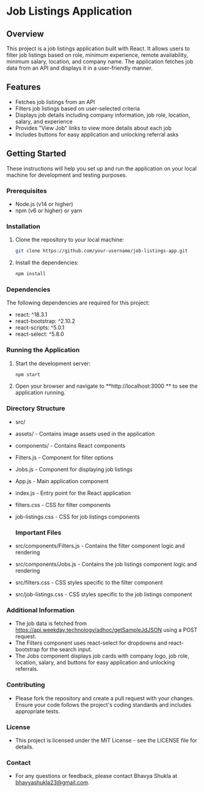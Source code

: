 # Job Listings Application

## Overview

This project is a job listings application built with React. It allows users to filter job listings based on role, minimum experience, remote availability, minimum salary, location, and company name. The application fetches job data from an API and displays it in a user-friendly manner.

## Features

- Fetches job listings from an API
- Filters job listings based on user-selected criteria
- Displays job details including company information, job role, location, salary, and experience
- Provides "View Job" links to view more details about each job
- Includes buttons for easy application and unlocking referral asks

## Getting Started

These instructions will help you set up and run the application on your local machine for development and testing purposes.

### Prerequisites

- Node.js (v14 or higher)
- npm (v6 or higher) or yarn

### Installation

1. Clone the repository to your local machine:

   ```sh
   git clone https://github.com/your-username/job-listings-app.git
   
2. Install the dependencies:

   ```sh
   npm install

### Dependencies
The following dependencies are required for this project:

- react: ^18.3.1
- react-bootstrap: ^2.10.2
- react-scripts: ^5.0.1
- react-select: ^5.8.0

  

### Running the Application

1. Start the development server:
   ```sh
   npm start
   
2. Open your browser and navigate to  **http://localhost:3000 ** to see the application running.



### Directory Structure

- src/
- assets/ - Contains image assets used in the application
- components/ - Contains React components
- Filters.js - Component for filter options
- Jobs.js - Component for displaying job listings
- App.js - Main application component
- index.js - Entry point for the React application
- filters.css - CSS for filter components
- job-listings.css - CSS for job listings components
  


  ### Important Files
  
- src/components/Filters.js - Contains the filter component logic and rendering
- src/components/Jobs.js - Contains the job listings component logic and rendering
- src/filters.css - CSS styles specific to the filter component
- src/job-listings.css - CSS styles specific to the job listings component


### Additional Information

- The job data is fetched from https://api.weekday.technology/adhoc/getSampleJdJSON using a POST request.
- The Filters component uses react-select for dropdowns and react-bootstrap for the search input.
- The Jobs component displays job cards with company logo, job role, location, salary, and buttons for easy application and unlocking referrals.


### Contributing
- Please fork the repository and create a pull request with your changes. Ensure your code follows the project's coding standards and includes appropriate tests.

### License
- This project is licensed under the MIT License - see the LICENSE file for details.

### Contact
- For any questions or feedback, please contact Bhavya Shukla at [bhavyashukla23@gmail.com](mailto:bhavyashukla23@gmail.com).







